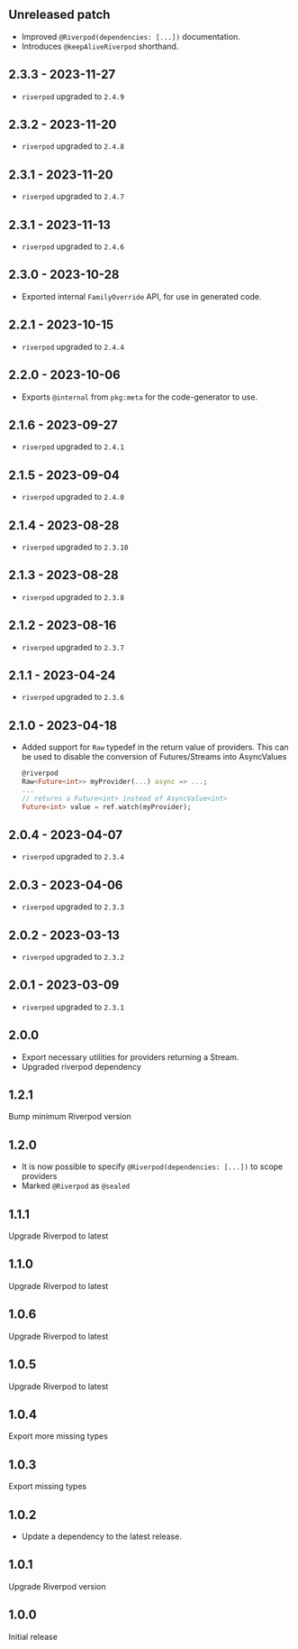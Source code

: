 ## Unreleased patch

- Improved `@Riverpod(dependencies: [...])` documentation.
- Introduces `@keepAliveRiverpod` shorthand.

## 2.3.3 - 2023-11-27

- `riverpod` upgraded to `2.4.9`

## 2.3.2 - 2023-11-20

- `riverpod` upgraded to `2.4.8`

## 2.3.1 - 2023-11-20

- `riverpod` upgraded to `2.4.7`

## 2.3.1 - 2023-11-13

- `riverpod` upgraded to `2.4.6`

## 2.3.0 - 2023-10-28

- Exported internal `FamilyOverride` API, for use in generated code.

## 2.2.1 - 2023-10-15

- `riverpod` upgraded to `2.4.4`

## 2.2.0 - 2023-10-06

- Exports `@internal` from `pkg:meta` for the code-generator to use.

## 2.1.6 - 2023-09-27

- `riverpod` upgraded to `2.4.1`

## 2.1.5 - 2023-09-04

- `riverpod` upgraded to `2.4.0`

## 2.1.4 - 2023-08-28

- `riverpod` upgraded to `2.3.10`

## 2.1.3 - 2023-08-28

- `riverpod` upgraded to `2.3.8`

## 2.1.2 - 2023-08-16

- `riverpod` upgraded to `2.3.7`

## 2.1.1 - 2023-04-24

- `riverpod` upgraded to `2.3.6`

## 2.1.0 - 2023-04-18

- Added support for `Raw` typedef in the return value of providers.
  This can be used to disable the conversion of Futures/Streams into AsyncValues
  ```dart
  @riverpod
  Raw<Future<int>> myProvider(...) async => ...;
  ...
  // returns a Future<int> instead of AsyncValue<int>
  Future<int> value = ref.watch(myProvider);
  ```

## 2.0.4 - 2023-04-07

- `riverpod` upgraded to `2.3.4`

## 2.0.3 - 2023-04-06

- `riverpod` upgraded to `2.3.3`

## 2.0.2 - 2023-03-13

- `riverpod` upgraded to `2.3.2`

## 2.0.1 - 2023-03-09

- `riverpod` upgraded to `2.3.1`

## 2.0.0

- Export necessary utilities for providers returning a Stream.
- Upgraded riverpod dependency

## 1.2.1

Bump minimum Riverpod version

## 1.2.0

- It is now possible to specify `@Riverpod(dependencies: [...])` to scope providers
- Marked `@Riverpod` as `@sealed`

## 1.1.1

Upgrade Riverpod to latest

## 1.1.0

Upgrade Riverpod to latest

## 1.0.6

Upgrade Riverpod to latest

## 1.0.5

Upgrade Riverpod to latest

## 1.0.4

Export more missing types

## 1.0.3

Export missing types

## 1.0.2

- Update a dependency to the latest release.

## 1.0.1

Upgrade Riverpod version

## 1.0.0

Initial release

